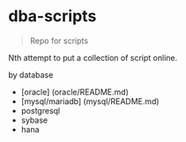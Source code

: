# dba-scripts
> Repo for scripts

Nth attempt to put a collection of script online.

by database
- [oracle] (oracle/README.md)
- [mysql/mariadb] (mysql/README.md)
- postgresql
- sybase
- hana